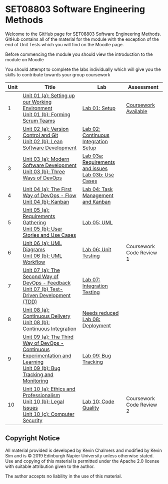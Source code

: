 # SET08803 Software Engineering Methods

Welcome to the GitHub page for SET08803 Software Engineering Methods. GitHub contains all of the material for the module with the exception of the end of Unit Tests which you will find on the Moodle page.

Before commencing the module you should view the introduction to the module on Moodle

You should attempt to complete the labs individually which will give you the skills to contribute towards your group coursework 


| Unit                                                    | Title                                                        | Lab                                                | Assessment           |
| ------------------------------------------------------------ | ---- | -------------------- | -------------------- |
| 1 | [Unit 01 (a): Setting up our Working Environment](units/unit01/unit01a.md) <br> [Unit 01 (b): Forming Scrum Teams](units/unit01/unit01b.md) | [Lab 01: Setup](labs/lab01)                        | [Coursework Available](assessment) |
| 2 | [Unit 02 (a): Version Control and Git](units/unit02/unit02a.md) <br> [Unit 02 (b): Lean Software Development](units/unit02/unit02b.md) | [Lab 02: Continuous Integration Setup](labs/lab02) |  |
| 3 | [Unit 03 (a): Modern Software Development](units/unit03/unit03a.md) <br> [Unit 03 (b): Three Ways of DevOps](units/unit03/unit03b.md) | [Lab 03a: Requirements and issues](labs/lab03a) <br> [Lab 03b: Use Cases](labs/lab03b) |                      |
| 4 | [Unit 04 (a): The First Way of DevOps - Flow](units/unit04/unit04a.md) <br> [Unit 04 (b): Kanban](units/unit04/unit04b.md) | [Lab 04: Task Management and Kanban](labs/lab04) |                      |
| 5 | [Unit 05 (a): Requirements Gathering](units/unit05/unit05a.md) <br> [Unit 05 (b): User Stories and Use Cases](units/unit05/unit05b.md) | [Lab 05: UML](labs/lab05)                          |                      |
| 6 | [Unit 06 (a): UML Diagrams](units/unit06/unit06a.md) <br> [Unit 06 (b): UML Workflow](units/unit06/unit06b.md) | [Lab 06: Unit Testing](labs/lab06) | Coursework Code Review 1 |
| 7 | [Unit 07 (a): The Second Way of DevOps - Feedback](units/unit07/unit07a.md) <br> [Unit 07 (b) Test-Driven Development (TDD)](units/unit07/unit07b.md) | [Lab 07: Integration Testing](labs/lab07) |                      |
| 8 | [Unit 08 (a): Continuous Delivery](units/unit08/unit08a.md) <br> [Unit 08 (b): Continuous Integration](units/unit08/unit08b.md) | [Needs reduced Lab 08: Deployment](labs/lab08) |                      |
| 9 | [Unit 09 (a): The Third Way of DevOps - Continuous Experimentation and Learning](units/unit09/unit09a.md) <br> [Unit 09 (b): Bug Tracking and Monitoring](units/unit09/unit09b.md) | [Lab 09: Bug Tracking](labs/lab09) |  |
| 10      | [Unit 10 (a): Ethics and Professionalism](units/unit10/unit10a.md) <br> [Unit 10 (b): Legal Issues](units/unit10/unit10b.md)<br>[Unit 10 (c): Computer Security](units/unit10/unit10c.md)  | [Lab 10: Code Quality](labs/lab10)               | Coursework Code Review 2 |

## Copyright Notice

All material provided is developed by Kevin Chalmers and modified by Kevin Sim and is &copy; 2019 Edinburgh Napier University unless otherwise stated.  Use and copying of this material is permitted under the Apache 2.0 license with suitable attribution given to the author.

The author accepts no liability in the use of this material.